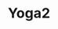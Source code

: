 ---
layout: yoga2
title: Yoga2
sitemap:
    priority: 1.0
    lastmod: 2023-09-18
    changefreq: monthly
---
